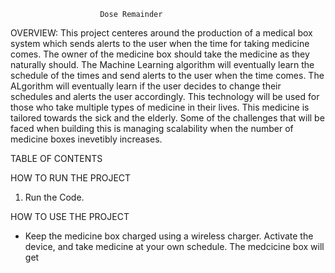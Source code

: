						Dose Remainder 

OVERVIEW:
	This project centeres around the production of a medical box system which sends alerts to the user
when the time for taking medicine comes.  The owner of the medicine box should take the medicine as they naturally should.
The Machine Learning algorithm will eventually learn the schedule of the times and send alerts to the user when the time comes.
The ALgorithm will eventually learn if the user decides to change their schedules and alerts the user accordingly.
This technology will be used for those who take multiple types of medicine in their lives. This medicine is 
tailored towards the sick and the elderly.  Some of the challenges that will be faced when building this is managing scalability when the number of medicine boxes inevetibly increases.


TABLE OF CONTENTS

HOW TO RUN THE PROJECT

1. Run the Code.

HOW TO USE THE PROJECT

- Keep the medicine box charged using a wireless charger. Activate the device, and take medicine at your own schedule.
The medcicine box will get 



